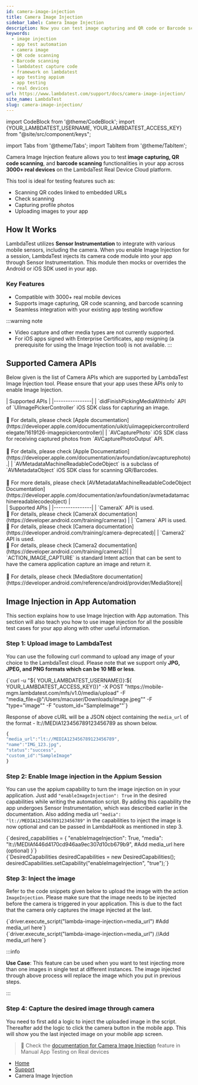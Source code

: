 ```yaml
---
id: camera-image-injection
title: Camera Image Injection
sidebar_label: Camera Image Injection
description: Now you can test image capturing and QR code or Barcode scanning in your app on LambdaTest Real Device Cloud Platform with 3000+ real mobile devices.
keywords:
  - image injection
  - app test automation
  - camera image
  - QR code scanning
  - Barcode scanning
  - lambdatest capture code
  - framework on lambdatest
  - app testing appium
  - app testing
  - real devices
url: https://www.lambdatest.com/support/docs/camera-image-injection/
site_name: LambdaTest
slug: camera-image-injection/
---
```


import CodeBlock from '@theme/CodeBlock';
import {YOUR_LAMBDATEST_USERNAME, YOUR_LAMBDATEST_ACCESS_KEY} from "@site/src/component/keys";

import Tabs from '@theme/Tabs';
import TabItem from '@theme/TabItem';

<script type="application/ld+json"
      dangerouslySetInnerHTML={{ __html: JSON.stringify({
       "@context": "https://schema.org",
        "@type": "BreadcrumbList",
        "itemListElement": [{
          "@type": "ListItem",
          "position": 1,
          "name": "Home",
          "item": "https://www.lambdatest.com"
        },{
          "@type": "ListItem",
          "position": 2,
          "name": "Support",
          "item": "https://www.lambdatest.com/support/docs/"
        },{
          "@type": "ListItem",
          "position": 3,
          "name": "Camera Image Injection",
          "item": "https://www.lambdatest.com/support/docs/camera-image-injection/"
        }]
      })
    }}
></script>
Camera Image Injection feature allows you to test **image capturing, QR code scanning**, and **barcode scanning** functionalities in your app across **3000+ real devices** on the LambdaTest Real Device Cloud platform.

This tool is ideal for testing features such as:

- Scanning QR codes linked to embedded URLs
- Check scanning
- Capturing profile photos
- Uploading images to your app

## How It Works
LambdaTest utilizes **Sensor Instrumentation** to integrate with various mobile sensors, including the camera. When you enable Image Injection for a session, LambdaTest injects its camera code module into your app through Sensor Instrumentation. This module then mocks or overrides the Android or iOS SDK used in your app.

### Key Features

- Compatible with 3000+ real mobile devices
- Supports image capturing, QR code scanning, and barcode scanning
- Seamless integration with your existing app testing workflow

:::warning note
- Video capture and other media types are not currently supported.
- For iOS apps signed with Enterprise Certificates, app resigning (a prerequisite for using the Image Injection tool) is not available.
:::

## Supported Camera APIs

Below given is the list of Camera APIs which are supported by LambdaTest Image Injection tool. Please ensure that your app uses these APIs only to enable Image Injection.

<Tabs className="docs__val">

<TabItem value="bash" label="iOS >= version 13" default>

  <div className="lambdatest__codeblock">
    | Supported APIs |
    |----------------|
    | `didFinishPickingMediaWithInfo` API of `UIImagePickerController` iOS SDK class for capturing an image. <br /><br /> 📕 For details, please check [Apple documentation](https://developer.apple.com/documentation/uikit/uiimagepickercontrollerdelegate/1619126-imagepickercontroller)|
    | `AVCapturePhoto` iOS SDK class for receiving captured photos from `AVCapturePhotoOutput` API. <br /><br />📕 For details, please check [Apple Documentation](https://developer.apple.com/documentation/avfoundation/avcapturephoto).|
    | `AVMetadataMachineReadableCodeObject` is a subclass of `AVMetadataObject` iOS SDK class for scanning QR/Barcodes. <br /><br />📕 For more details, please check [AVMetadataMachineReadableCodeObject Documentation](https://developer.apple.com/documentation/avfoundation/avmetadatamachinereadablecodeobject) |
  </div>

</TabItem>

<TabItem value="powershell" label="Android >= version 9" default>

  <div className="lambdatest__codeblock">
    | Supported APIs |
    |----------------|
    | `CameraX` API is used. <br />📕 For details, please check [CameraX documentation](https://developer.android.com/training/camerax) |
    | `Camera` API is used. <br />📕 For details, please check [Camera documentation](https://developer.android.com/training/camera-deprecated)|
    | `Camera2` API is used. <br />📕 For details, please check [Camera2 documentation](https://developer.android.com/training/camera2)|
    | `ACTION_IMAGE_CAPTURE` is standard Intent action that can be sent to have the camera application capture an image and return it. <br /><br />📕 For details, please check [MediaStore documentation](https://developer.android.com/reference/android/provider/MediaStore)|
  </div>

</TabItem>
</Tabs>

## Image Injection in App Automation

This section explains how to use Image Injection with App automation. This section will also teach you how to use image injection for all the possible test cases for your app along with other useful information.

### Step 1: Upload image to LambdaTest

You can use the following curl command to upload any image of your choice to the LambdaTest cloud. Please note that we support only **JPG, JPEG, and PNG formats which can be 10 MB or less**.

<div className="lambdatest__codeblock">
<CodeBlock className="language-bash">
{`curl -u "${ YOUR_LAMBDATEST_USERNAME()}:${ YOUR_LAMBDATEST_ACCESS_KEY()}" -X POST "https://mobile-mgm.lambdatest.com/mfs/v1.0/media/upload" -F "media_file=@"/Users/macuser/Downloads/image.jpeg"" -F "type="image"" -F "custom_id="SampleImage""`}
</CodeBlock>
</div>

Response of above cURL will be a JSON object containing the `media_url` of the format - lt://MEDIA123456789123456789 as shown below.

```js
{
"media_url":"lt://MEDIA123456789123456789",
"name":"IMG_123.jpg",
"status":"success",
"custom_id":"SampleImage"
}
```

### Step 2: Enable Image injection in the Appium Session

You can use the appium capability to turn the image injection on in your application. Just add `"enableImageInjection": True` in the desired capabilities while writing the automation script. By adding this capability the app undergoes Sensor Instrumentation, which was described earlier in the documentation. Also adding media url `"media": "lt://MEDIA123456789123456789"` in the capabilities to inject the image is now optional and can be passed in LambdaHook as mentioned in step 3.

<Tabs className="docs__val">

<TabItem value="python" label="Python" default>
  <div className="lambdatest__codeblock">
  <CodeBlock className="language-python">
  {`desired_capabilities = {
    "enableImageInjection": True,
    "media": "lt://MEDIAf446d4170cd946aa9ec307d10cb679b9", #Add media_url here (optional)
  }`}
  </CodeBlock>
  </div>
</TabItem>


<TabItem value="JavaScript" label="JavaScript" default>
  <div className="lambdatest__codeblock">
  <CodeBlock className="language-javascript">
  {`DesiredCapabilities desiredCapabilities = new DesiredCapabilities();
desiredCapabilities.setCapability("enableImageInjection", "true");`}
  </CodeBlock>
  </div>
</TabItem>
</Tabs>

### Step 3: Inject the image

Refer to the code snippets given below to upload the image with the action `ImageInjection`. Please make sure that the image needs to be injected before the camera is triggered in your application. This is due to the fact that the camera only captures the image injected at the last. 

<Tabs className="docs__val">

<TabItem value="python" label="Python" default>
  <div className="lambdatest__codeblock">
  <CodeBlock className="language-python">
  {`driver.execute_script("lambda-image-injection=media_url") #Add media_url here`}
  </CodeBlock>
  </div>
</TabItem>


<TabItem value="JavaScript" label="JavaScript" default>
  <div className="lambdatest__codeblock">
  <CodeBlock className="language-javascript">
  {`driver.execute_script("lambda-image-injection=media_url") //Add media_url here`}
  </CodeBlock>
  </div>
</TabItem>
</Tabs>

:::info

**Use Case**: This feature can be used when you want to test injecting more than one images in single test at different instances. The image injected through above process will replace the image which you put in previous steps.

:::

### Step 4: Capture the desired image through camera

You need to first add a logic to inject the uploaded image in the script. Thereafter add the logic to click the camera button in the mobile app. This will show you the last injected image on your mobile app screen.

> 📕 Check the [documentation for Camera Image Injection](/support/docs/camera-image-injection-on-real-devices/) feature in Manual App Testing on Real devices


<nav aria-label="breadcrumbs">
  <ul className="breadcrumbs">
    <li className="breadcrumbs__item">
      <a className="breadcrumbs__link" target="_self" href="https://www.lambdatest.com">
        Home
      </a>
    </li>
    <li className="breadcrumbs__item">
      <a className="breadcrumbs__link" target="_self" href="https://www.lambdatest.com/support/docs/">
        Support
      </a>
    </li>
    <li className="breadcrumbs__item breadcrumbs__item--active">
      <span className="breadcrumbs__link">
      Camera Image Injection
      </span>
    </li>
  </ul>
</nav>

